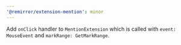 ```yaml
---
'@remirror/extension-mention': minor
---
```


Add `onClick` handler to `MentionExtension` which is called with `event: MouseEvent` and `markRange: GetMarkRange`.
